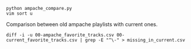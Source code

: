 ```
python ampache_compare.py
vim sort u
```

Comparison between old ampache playlists with current ones.

```
diff -i -u 00-ampache_favorite_tracks.csv 00-current_favorite_tracks.csv | grep -E "^\-" > missing_in_current.csv
```
